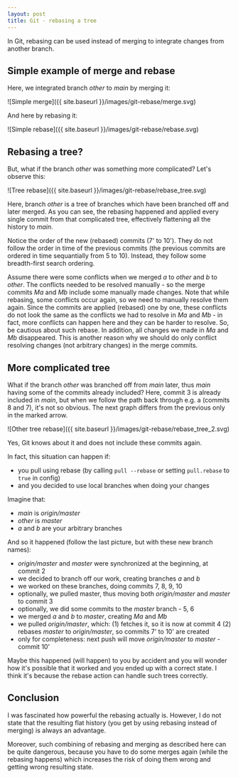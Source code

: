 ```yaml
---
layout: post
title: Git - rebasing a tree
---
```


In Git, rebasing can be used instead of merging to integrate changes from another branch.

## Simple example of merge and rebase

Here, we integrated branch *other* to *main* by merging it:

![Simple merge]({{ site.baseurl }}/images/git-rebase/merge.svg)

And here by rebasing it:

![Simple rebase]({{ site.baseurl }}/images/git-rebase/rebase.svg)

## Rebasing a tree?

But, what if the branch *other* was something more complicated? Let's observe this:

![Tree rebase]({{ site.baseurl }}/images/git-rebase/rebase_tree.svg)

Here, branch *other* is a tree of branches which have been branched off and later merged. As you can see, the rebasing happened and applied every single commit from that complicated tree, effectively flattening all the history to *main*.

Notice the order of the new (rebased) commits (7' to 10'). They do not follow the order in time of the previous commits (the previous commits are ordered in time sequantially from 5 to 10). Instead, they follow some breadth-first search ordering.

Assume there were some conflicts when we merged *a* to *other* and *b* to *other*. The conflicts needed to be resolved manually - so the merge commits *Ma* and *Mb* include some manually made changes. Note that while rebasing, some conflicts occur again, so we need to manually resolve them again. Since the commits are applied (rebased) one by one, these conflicts do not look the same as the conflicts we had to resolve in *Ma* and *Mb* - in fact, more conflicts can happen here and they can be harder to resolve. So, be cautious about such rebase.  In addition, all changes we made in *Ma* and *Mb* disappeared. This is another reason why we should do only conflict resolving changes (not arbitrary changes) in the merge commits.

## More complicated tree

What if the branch *other* was branched off from *main* later, thus *main* having some of the commits already included? Here, commit 3 is already included in *main*, but when we follow the path back through e.g. a (commits 8 and 7), it's not so obvious. The next graph differs from the previous only in the marked arrow.

![Other tree rebase]({{ site.baseurl }}/images/git-rebase/rebase_tree_2.svg)

Yes, Git knows about it and does not include these commits again.

In fact, this situation can happen if:

- you pull using rebase (by calling ```pull --rebase``` or setting ```pull.rebase``` to ```true``` in config)
- and you decided to use local branches when doing your changes

Imagine that:

- *main* is *origin/master*
- *other* is *master*
- *a* and *b* are your arbitrary branches

And so it happened (follow the last picture, but with these new branch names):

- *origin/master* and *master* were synchronized at the beginning, at commit 2
- we decided to branch off our work, creating branches *a* and *b*
- we worked on these branches, doing commits 7, 8, 9, 10
- optionally, we pulled master, thus moving both *origin/master* and *master* to commit 3
- optionally, we did some commits to the *master* branch - 5, 6
- we merged *a* and *b* to *master*, creating *Ma* and *Mb*
- we pulled *origin/master*, which:
(1) fetches it, so it is now at commit 4
(2) rebases *master* to *origin/master*, so commits 7' to 10' are created
- only for completeness: next push will move *origin/master* to *master* - commit 10'

Maybe this happened (will happen) to you by accident and you will wonder how it's possible that it worked and you ended up with a correct state. I think it's because the rebase action can handle such trees correctly.

## Conclusion

I was fascinated how powerful the rebasing actually is. However, I do not state that the resulting flat history (you get by using rebasing instead of merging) is always an advantage.

Moreover, such combining of rebasing and merging as described here can be quite dangerous, because you have to do some merges again (while the rebasing happens) which increases the risk of doing them wrong and getting wrong resulting state.
